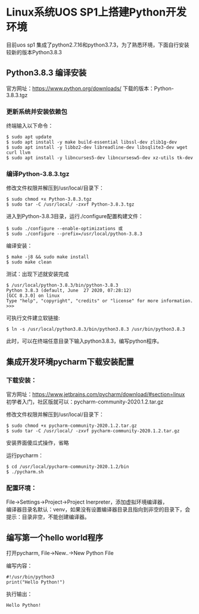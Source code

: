 Linux系统UOS SP1上搭建Python开发环境
===========================

目前uos sp1 集成了python2.7.16和python3.7.3，为了熟悉环境，下面自行安装较新的版本Python3.8.3


## Python3.8.3 编译安装


官方网址：https://www.python.org/downloads/
下载的版本：Python-3.8.3.tgz

### 更新系统并安装依赖包

终端输入以下命令：

    $ sudo apt update
    $ sudo apt install -y make build-essential libssl-dev zlib1g-dev
    $ sudo apt install -y libbz2-dev libreadline-dev libsqlite3-dev wget curl llvm
    $ sudo apt install -y libncurses5-dev libncursesw5-dev xz-utils tk-dev
    
### 编译Python-3.8.3.tgz

修改文件权限并解压到/usr/local/目录下：

    $ sudo chmod +x Python-3.8.3.tgz
    $ sudo tar -C /usr/local/ -zxvf Python-3.8.3.tgz
    
进入到Python-3.8.3目录，运行./configure配置构建文件：

    $ sudo ./configure --enable-optimizations 或
    $ sudo ./configure --prefix=/usr/local/python-3.8.3
    
编译安装：

    $ make -j8 && sudo make install
    $ sudo make clean
    
测试：出现下述就安装完成

    $ /usr/local/python-3.8.3/bin/python-3.8.3
    Python 3.8.3 (default, June  27 2020, 07:28:12) 
    [GCC 8.3.0] on linux
    Type "help", "copyright", "credits" or "license" for more information.
    >>> 

可执行文件建立软链接:

    $ ln -s /usr/local/python3.8.3/bin/python3.8.3 /usr/bin/python3.8.3

此时，可以在终端任意目录下输入python3.8.3，编写python程序。


## 集成开发环境pycharm下载安装配置


### 下载安装：

官方网址：https://www.jetbrains.com/pycharm/download/#section=linux  
初学者入门，社区版就可以：pycharm-community-2020.1.2.tar.gz  


修改文件权限并解压到/usr/local/目录下：

    $ sudo chmod +x pycharm-community-2020.1.2.tar.gz
    $ sudo tar -C /usr/local/ -zxvf pycharm-community-2020.1.2.tar.gz

安装界面傻瓜式操作，省略


运行pycharm：

    $ cd /usr/local/pycharm-community-2020.1.2/bin
    $ ./pycharm.sh


### 配置环境：

File->Settings->Project->Project Inerpreter，添加虚拟环境编译器，  
编译器目录名默认：venv，如果没有设置编译器目录且指向到非空的目录下，会提示：目录非空，不能创建编译器。


## 编写第一个hello world程序

打开pycharm, File->New..->New Python File


编写内容：

    #!/usr/bin/python3
    print("Hello Python!")

执行输出：

    Hello Python!

